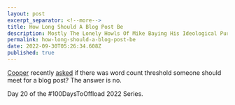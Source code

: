 ```yaml
---
layout: post
excerpt_separator: <!--more-->
title: How Long Should A Blog Post Be
description: Mostly The Lonely Howls Of Mike Baying His Ideological Purity At The Moon
permalink: how-long-should-a-blog-post-be
date: 2022-09-30T05:26:34.608Z
published: true
---
```


[Cooper](https://fosstodon.org/@cooper) recently [asked](https://fosstodon.org/@cooper/109095065443661464) if there was word count threshold someone should meet for a blog post? The answer is no. 

Day 20 of the #100DaysToOffload 2022 Series.
